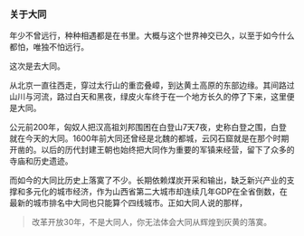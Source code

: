 ### 关于大同
年少不曾远行，种种相遇都是在书里。大概与这个世界神交已久，以至于如今什么都怕，唯独不怕远行。   

这次是去大同。   

从北京一直往西走，穿过太行山的重峦叠嶂，到达黄土高原的东部边缘。其间路过山川与河流，路过白天和黑夜，绿皮火车终于在一个地方长久的停了下来，这里便是大同。   

公元前200年，匈奴人把汉高祖刘邦围困在白登山7天7夜，史称白登之围，白登就在今天的大同。1600年前大同还曾经是北魏的都城，云冈石窟就是在那个时期开凿的。以后的历代封建王朝也始终把大同作为重要的军镇来经营，留下了众多的寺庙和历史遗迹。   

而如今的大同比历史上落寞了不少。长期依赖煤炭开采和输出，缺乏新兴产业的支撑和多元化的城市经济，作为山西省第二大城市却连续几年GDP在全省倒数，在最新的城市排名中大同也只能算个四线城市。正如大同人说的那样，
> 改革开放30年，不是大同人，你无法体会大同从辉煌到灰黄的落寞。   

